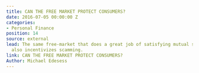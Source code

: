 ```yaml
---
title: CAN THE FREE MARKET PROTECT CONSUMERS?
date: 2016-07-05 00:00:00 Z
categories:
- Personal Finance
position: 14
source: external
lead: The same free-market that does a great job of satisfying mutual self-interests,
  also incentivizes scamming.
link: CAN THE FREE MARKET PROTECT CONSUMERS?
Author: Michael Edesess
---
```


